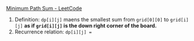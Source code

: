  [Minimum Path Sum - LeetCode](https://leetcode.com/problems/minimum-path-sum/description/)

1. Definition: `dp[i][j]` maens the smallest sum from `grid[0][0]` to `grid[i][j]` **as if `grid[i][j]` is the down right corner of the board.**
2. Recurrence relation: `dp[i][j] = `